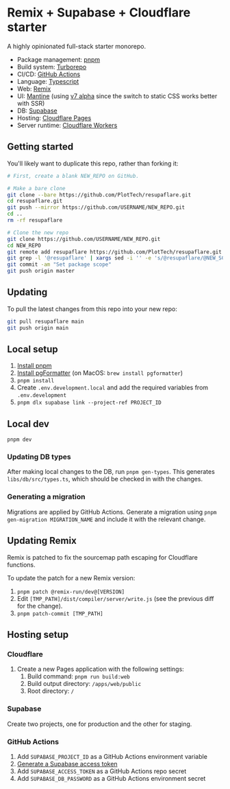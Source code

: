 # Remix + Supabase + Cloudflare starter

A highly opinionated full-stack starter monorepo.

- Package management: [pnpm](https://pnpm.io/)
- Build system: [Turborepo](https://turbo.build/)
- CI/CD: [GitHub Actions](https://github.com/features/actions)
- Language: [Typescript](https://www.typescriptlang.org/)
- Web: [Remix](https://remix.run/)
- UI: [Mantine](https://mantine.dev/) (using [v7 alpha](https://v7.mantine.dev/getting-started) since the switch to static CSS works better with SSR)
- DB: [Supabase](https://supabase.com/)
- Hosting: [Cloudflare Pages](https://pages.cloudflare.com/)
- Server runtime: [Cloudflare Workers](https://workers.cloudflare.com/)

## Getting started

You'll likely want to duplicate this repo, rather than forking it:

```bash
# First, create a blank NEW_REPO on GitHub.

# Make a bare clone
git clone --bare https://github.com/PlotTech/resupaflare.git
cd resupaflare.git
git push --mirror https://github.com/USERNAME/NEW_REPO.git
cd ..
rm -rf resupaflare

# Clone the new repo
git clone https://github.com/USERNAME/NEW_REPO.git
cd NEW_REPO
git remote add resupaflare https://github.com/PlotTech/resupaflare.git
git grep -l '@resupaflare' | xargs sed -i '' -e 's/@resupaflare/@NEW_SCOPE/g'
git commit -am "Set package scope"
git push origin master
```

## Updating

To pull the latest changes from this repo into your new repo:

```bash
git pull resupaflare main
git push origin main
```

## Local setup

1. [Install pnpm](https://pnpm.io/installation)
1. [Install pgFormatter](https://github.com/darold/pgFormatter) (on MacOS: `brew install pgformatter`)
1. `pnpm install`
1. Create `.env.development.local` and add the required variables from
   `.env.development`
1. `pnpm dlx supabase link --project-ref PROJECT_ID`

## Local dev

`pnpm dev`

### Updating DB types

After making local changes to the DB, run `pnpm gen-types`. This generates
`libs/db/src/types.ts`, which should be checked in with the changes.

### Generating a migration

Migrations are applied by GitHub Actions. Generate a migration using `pnpm
gen-migration MIGRATION_NAME` and include it with the relevant change.

## Updating Remix

Remix is patched to fix the sourcemap path escaping for Cloudflare functions.

To update the patch for a new Remix version:

1. `pnpm patch @remix-run/dev@[VERSION]`
1. Edit `[TMP_PATH]/dist/compiler/server/write.js` (see the previous diff for the change).
1. `pnpm patch-commit [TMP_PATH]`

## Hosting setup

### Cloudflare

1. Create a new Pages application with the following settings:
   1. Build command: `pnpm run build:web`
   1. Build output directory: `/apps/web/public`
   1. Root directory: `/`

### Supabase

Create two projects, one for production and the other for staging.

### GitHub Actions

1. Add `SUPABASE_PROJECT_ID` as a GitHub Actions environment variable
1. [Generate a Supabase access token](https://supabase.com/dashboard/account/tokens)
1. Add `SUPABASE_ACCESS_TOKEN` as a GitHub Actions repo secret
1. Add `SUPABASE_DB_PASSWORD` as a GitHub Actions environment secret
